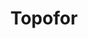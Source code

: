 ---
id: "topofor"
image: 
  src: "/src/images/topofor.png"
  alt: "topofor web"
title: "Topofor"
location: "Pontevedra, Spain"
year: "2023"
platform: "Wordpress"
tech: "Elementor"
show_title: false
secondary_link: { text: "", href: ""}
url: "https://topofor.es"
description: Topography business site developed for a spanish company based in the north of Spain in Pontevedra. Explore the wonders of topography, drones and the latest
            tech in the field. The site was developed using Wodrpress since there was no need to sell any products and the client demanded to be able to modify their own
            content as well as introduce design changes easily. Elementor was used to easily create custom pages that interact easily with all platforms and devices. Custom JS and Css
            was used sparingly to adapt the site to the user needs.
---